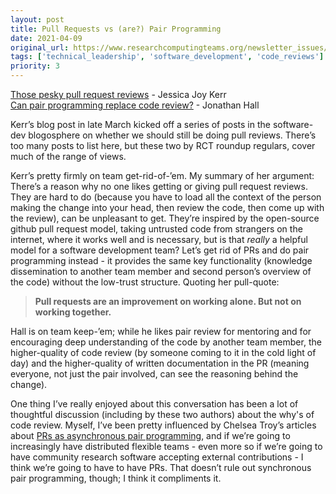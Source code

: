 ```yaml
---
layout: post
title: Pull Requests vs (are?) Pair Programming
date: 2021-04-09
original_url: https://www.researchcomputingteams.org/newsletter_issues/0069
tags: ['technical_leadership', 'software_development', 'code_reviews']
priority: 3
---
```


<!-- markdownlint-disable MD033 -->
<!-- markdownlint-disable MD041 -->
<!-- markdownlint-disable MD049 -->

[Those pesky pull request reviews](https://jessitron.com/2021/03/27/those-pesky-pull-request-reviews/) - Jessica Joy Kerr<br/>
[Can pair programming replace code review?](https://jhall.io/archive/2021/04/05/can-pair-programming-replace-code-review/) - Jonathan Hall

Kerr’s blog post in late March kicked off a series of posts in the software-dev blogosphere on whether we should still be doing pull reviews.  There’s too many posts to list here, but these two by RCT roundup regulars, cover much of the range of views.

Kerr’s pretty firmly on team get-rid-of-’em.  My summary of her argument: There’s a reason why no one likes getting or giving pull request reviews.  They are hard to do (because you have to load all the context of the person making the change into your head, then review the code, then come up with the review), can be unpleasant to get.  They’re inspired by the open-source github pull request model, taking untrusted code from strangers on the internet, where it works well and is necessary, but is that *really* a helpful model for a software development team?  Let’s get rid of PRs and do pair programming instead - it provides the same key functionality (knowledge dissemination to another team member and second person’s overview of the code) without the low-trust structure.  Quoting her pull-quote:

> **Pull requests are an improvement on working alone. But not on working together.**

Hall is on team keep-’em; while he likes pair review for mentoring and for encouraging deep understanding of the code by another team member, the higher-quality of code review (by someone coming to it in the cold light of day) and the higher-quality of written documentation in the PR (meaning everyone, not just the pair involved, can see the reasoning behind the change).

One thing I’ve really enjoyed about this conversation has been a lot of thoughtful discussion (including by these two authors) about the why's of code review.  Myself, I’ve been pretty influenced by Chelsea Troy’s articles about [PRs as asynchronous pair programming](https://chelseatroy.com/2019/12/18/reviewing-pull-requests/), and if we’re going to increasingly have distributed flexible teams - even more so if we’re going to have community research software accepting external contributions - I think we’re going to have to have PRs.  That doesn’t rule out synchronous pair programming, though; I think it compliments it.
